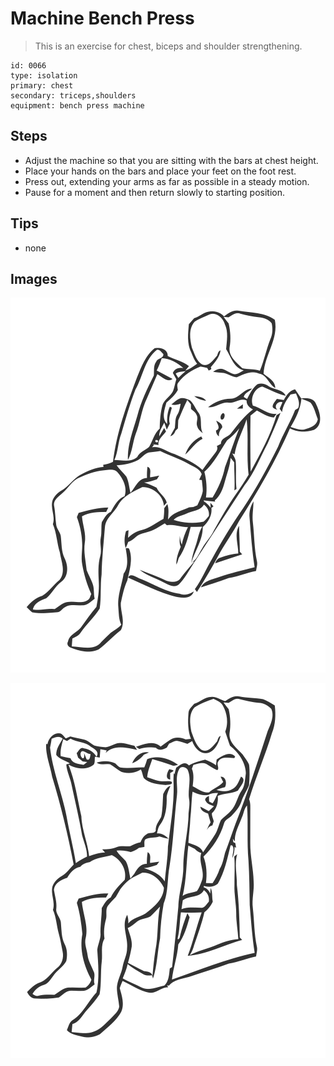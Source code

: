 # Machine Bench Press
> This is an exercise for chest, biceps and shoulder strengthening.

``` 
id: 0066 
type: isolation 
primary: chest 
secondary: triceps,shoulders 
equipment: bench press machine 
``` 

## Steps

 - Adjust the machine so that you are sitting with the bars at chest height.
 - Place your hands on the bars and place your feet on the foot rest.
 - Press out, extending your arms as far as possible in a steady motion.
 - Pause for a moment and then return slowly to starting position.

## Tips

 - none

## Images

![](../svg/0066-relaxation.svg)

![](../svg/0066-tension.svg)

